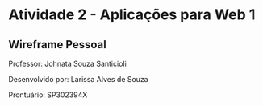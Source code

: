# Atividade 2 - Aplicações para Web 1

## Wireframe Pessoal

Professor: Johnata Souza Santicioli

Desenvolvido por: Larissa Alves de Souza

Prontuário: SP302394X
